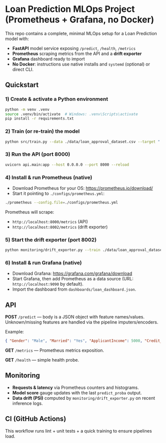 # Loan Prediction MLOps Project (Prometheus + Grafana, no Docker)

This repo contains a complete, minimal MLOps setup for a Loan Prediction model with:
- **FastAPI** model service exposing `/predict`, `/health`, `/metrics`
- **Prometheus** scraping metrics from the API and a **drift exporter**
- **Grafana** dashboard ready to import
- **No Docker**: instructions use native installs and `systemd` (optional) or direct CLI.

## Quickstart

### 1) Create & activate a Python environment
```bash
python -m venv .venv
source .venv/bin/activate  # Windows: .venv\Scripts\activate
pip install -r requirements.txt
```

### 2) Train (or re-train) the model
```bash
python src/train.py --data ./data/loan_approval_dataset.csv --target " loan_status" --out ./models/loan_model.pkl
```

### 3) Run the API (port 8000)
```bash
uvicorn api.main:app --host 0.0.0.0 --port 8000 --reload
```

### 4) Install & run Prometheus (native)
- Download Prometheus for your OS: https://prometheus.io/download/
- Start it pointing to `./configs/prometheus.yml`:
```bash
./prometheus --config.file=./configs/prometheus.yml
```
Prometheus will scrape:
- `http://localhost:8000/metrics` (API)
- `http://localhost:8002/metrics` (drift exporter)

### 5) Start the drift exporter (port 8002)
```bash
python monitoring/drift_exporter.py --train ./data/loan_approval_dataset.csv --log ./monitoring/inference_log.parquet --port 8002
```

### 6) Install & run Grafana (native)
- Download Grafana: https://grafana.com/grafana/download
- Start Grafana, then add Prometheus as a data source (URL: `http://localhost:9090` by default).
- Import the dashboard from `dashboards/loan_dashboard.json`.

## API

**POST** `/predict` — body is a JSON object with feature names/values.
Unknown/missing features are handled via the pipeline imputers/encoders.

Example:
```json
{ "Gender": "Male", "Married": "Yes", "ApplicantIncome": 5000, "Credit_History": 1 }
```

**GET** `/metrics` — Prometheus metrics exposition.

**GET** `/health` — simple health probe.

## Monitoring

- **Requests & latency** via Prometheus counters and histograms.
- **Model score** gauge updates with the last `predict_proba` output.
- **Data drift (PSI)** computed by `monitoring/drift_exporter.py` on recent inference logs.

## CI (GitHub Actions)

This workflow runs lint + unit tests + a quick training to ensure pipelines load.
